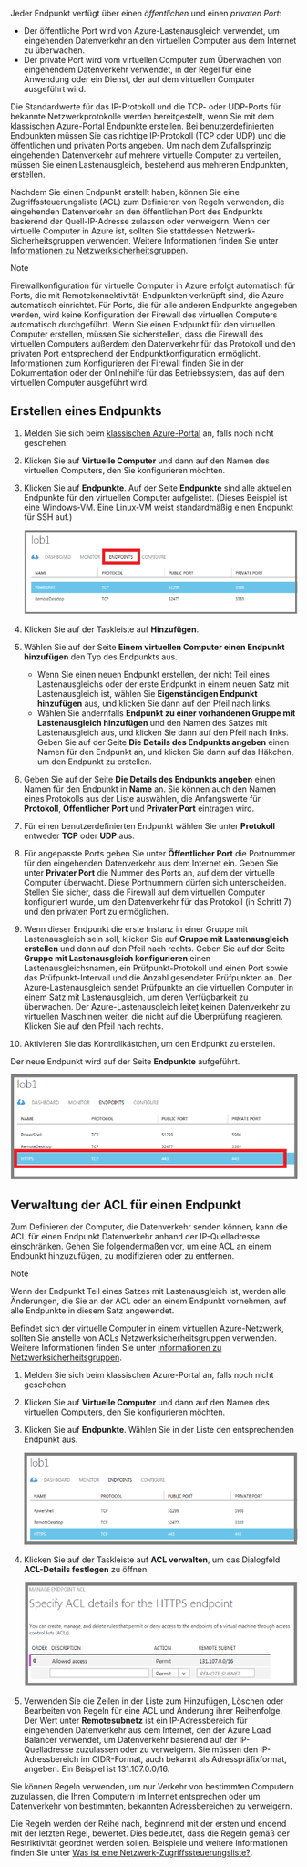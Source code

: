 
Jeder Endpunkt verfügt über einen *öffentlichen* und einen *privaten Port*:

* Der öffentliche Port wird von Azure-Lastenausgleich verwendet, um eingehenden Datenverkehr an den virtuellen Computer aus dem Internet zu überwachen.
* Der private Port wird vom virtuellen Computer zum Überwachen von eingehendem Datenverkehr verwendet, in der Regel für eine Anwendung oder ein Dienst, der auf dem virtuellen Computer ausgeführt wird.

Die Standardwerte für das IP-Protokoll und die TCP- oder UDP-Ports für bekannte Netzwerkprotokolle werden bereitgestellt, wenn Sie mit dem klassischen Azure-Portal Endpunkte erstellen. Bei benutzerdefinierten Endpunkten müssen Sie das richtige IP-Protokoll (TCP oder UDP) und die öffentlichen und privaten Ports angeben. Um nach dem Zufallsprinzip eingehenden Datenverkehr auf mehrere virtuelle Computer zu verteilen, müssen Sie einen Lastenausgleich, bestehend aus mehreren Endpunkten, erstellen.

Nachdem Sie einen Endpunkt erstellt haben, können Sie eine Zugriffssteuerungsliste (ACL) zum Definieren von Regeln verwenden, die eingehenden Datenverkehr an den öffentlichen Port des Endpunkts basierend der Quell-IP-Adresse zulassen oder verweigern. Wenn der virtuelle Computer in Azure ist, sollten Sie stattdessen Netzwerk-Sicherheitsgruppen verwenden. Weitere Informationen finden Sie unter [Informationen zu Netzwerksicherheitsgruppen](../articles/virtual-network/virtual-networks-nsg.md).

> [!NOTE]
> Firewallkonfiguration für virtuelle Computer in Azure erfolgt automatisch für Ports, die mit Remotekonnektivität-Endpunkten verknüpft sind, die Azure automatisch einrichtet. Für Ports, die für alle anderen Endpunkte angegeben werden, wird keine Konfiguration der Firewall des virtuellen Computers automatisch durchgeführt. Wenn Sie einen Endpunkt für den virtuellen Computer erstellen, müssen Sie sicherstellen, dass die Firewall des virtuellen Computers außerdem den Datenverkehr für das Protokoll und den privaten Port entsprechend der Endpunktkonfiguration ermöglicht. Informationen zum Konfigurieren der Firewall finden Sie in der Dokumentation oder der Onlinehilfe für das Betriebssystem, das auf dem virtuellen Computer ausgeführt wird.
> 
> 

## Erstellen eines Endpunkts
1. Melden Sie sich beim [klassischen Azure-Portal](http://manage.windowsazure.com) an, falls noch nicht geschehen.
2. Klicken Sie auf **Virtuelle Computer** und dann auf den Namen des virtuellen Computers, den Sie konfigurieren möchten.
3. Klicken Sie auf **Endpunkte**. Auf der Seite **Endpunkte** sind alle aktuellen Endpunkte für den virtuellen Computer aufgelistet. (Dieses Beispiel ist eine Windows-VM. Eine Linux-VM weist standardmäßig einen Endpunkt für SSH auf.)
   
   ![Endpunkte](./media/virtual-machines-common-classic-setup-endpoints/endpointswindows.png)
4. Klicken Sie auf der Taskleiste auf **Hinzufügen**.
5. Wählen Sie auf der Seite **Einem virtuellen Computer einen Endpunkt hinzufügen** den Typ des Endpunkts aus.
   
   * Wenn Sie einen neuen Endpunkt erstellen, der nicht Teil eines Lastenausgleichs oder der erste Endpunkt in einem neuen Satz mit Lastenausgleich ist, wählen Sie **Eigenständigen Endpunkt hinzufügen** aus, und klicken Sie dann auf den Pfeil nach links.
   * Wählen Sie andernfalls **Endpunkt zu einer vorhandenen Gruppe mit Lastenausgleich hinzufügen** und den Namen des Satzes mit Lastenausgleich aus, und klicken Sie dann auf den Pfeil nach links. Geben Sie auf der Seite **Die Details des Endpunkts angeben** einen Namen für den Endpunkt an, und klicken Sie dann auf das Häkchen, um den Endpunkt zu erstellen.
6. Geben Sie auf der Seite **Die Details des Endpunkts angeben** einen Namen für den Endpunkt in **Name** an. Sie können auch den Namen eines Protokolls aus der Liste auswählen, die Anfangswerte für **Protokoll**, **Öffentlicher Port** und **Privater Port** eintragen wird.
7. Für einen benutzerdefinierten Endpunkt wählen Sie unter **Protokoll** entweder **TCP** oder **UDP** aus.
8. Für angepasste Ports geben Sie unter **Öffentlicher Port** die Portnummer für den eingehenden Datenverkehr aus dem Internet ein. Geben Sie unter **Privater Port** die Nummer des Ports an, auf dem der virtuelle Computer überwacht. Diese Portnummern dürfen sich unterscheiden. Stellen Sie sicher, dass die Firewall auf dem virtuellen Computer konfiguriert wurde, um den Datenverkehr für das Protokoll (in Schritt 7) und den privaten Port zu ermöglichen.
9. Wenn dieser Endpunkt die erste Instanz in einer Gruppe mit Lastenausgleich sein soll, klicken Sie auf **Gruppe mit Lastenausgleich erstellen** und dann auf den Pfeil nach rechts. Geben Sie auf der Seite **Gruppe mit Lastenausgleich konfigurieren** einen Lastenausgleichsnamen, ein Prüfpunkt-Protokoll und einen Port sowie das Prüfpunkt-Intervall und die Anzahl gesendeter Prüfpunkten an. Der Azure-Lastenausgleich sendet Prüfpunkte an die virtuellen Computer in einem Satz mit Lastenausgleich, um deren Verfügbarkeit zu überwachen. Der Azure-Lastenausgleich leitet keinen Datenverkehr zu virtuellen Maschinen weiter, die nicht auf die Überprüfung reagieren. Klicken Sie auf den Pfeil nach rechts.
10. Aktivieren Sie das Kontrollkästchen, um den Endpunkt zu erstellen.

Der neue Endpunkt wird auf der Seite **Endpunkte** aufgeführt.

![Endpunkt erfolgreich erstellt](./media/virtual-machines-common-classic-setup-endpoints/endpointwindowsnew.png)

## Verwaltung der ACL für einen Endpunkt
Zum Definieren der Computer, die Datenverkehr senden können, kann die ACL für einen Endpunkt Datenverkehr anhand der IP-Quelladresse einschränken. Gehen Sie folgendermaßen vor, um eine ACL an einem Endpunkt hinzuzufügen, zu modifizieren oder zu entfernen.

> [!NOTE]
> Wenn der Endpunkt Teil eines Satzes mit Lastenausgleich ist, werden alle Änderungen, die Sie an der ACL oder an einem Endpunkt vornehmen, auf alle Endpunkte in diesem Satz angewendet.
> 
> 

Befindet sich der virtuelle Computer in einem virtuellen Azure-Netzwerk, sollten Sie anstelle von ACLs Netzwerksicherheitsgruppen verwenden. Weitere Informationen finden Sie unter [Informationen zu Netzwerksicherheitsgruppen](../articles/virtual-network/virtual-networks-nsg.md).

1. Melden Sie sich beim klassischen Azure-Portal an, falls noch nicht geschehen.
2. Klicken Sie auf **Virtuelle Computer** und dann auf den Namen des virtuellen Computers, den Sie konfigurieren möchten.
3. Klicken Sie auf **Endpunkte**. Wählen Sie in der Liste den entsprechenden Endpunkt aus.
   
   ![ACL](./media/virtual-machines-common-classic-setup-endpoints/EndpointsShowsDefaultEndpointsForVM.png)
4. Klicken Sie auf der Taskleiste auf **ACL verwalten**, um das Dialogfeld **ACL-Details festlegen** zu öffnen.
   
   ![ACL-Details festlegen](./media/virtual-machines-common-classic-setup-endpoints/EndpointACLdetails.png)
5. Verwenden Sie die Zeilen in der Liste zum Hinzufügen, Löschen oder Bearbeiten von Regeln für eine ACL und Änderung ihrer Reihenfolge. Der Wert unter **Remotesubnetz** ist ein IP-Adressbereich für eingehenden Datenverkehr aus dem Internet, den der Azure Load Balancer verwendet, um Datenverkehr basierend auf der IP-Quelladresse zuzulassen oder zu verweigern. Sie müssen den IP-Adressbereich im CIDR-Format, auch bekannt als Adresspräfixformat, angeben. Ein Beispiel ist 131.107.0.0/16.

Sie können Regeln verwenden, um nur Verkehr von bestimmten Computern zuzulassen, die Ihren Computern im Internet entsprechen oder um Datenverkehr von bestimmten, bekannten Adressbereichen zu verweigern.

Die Regeln werden der Reihe nach, beginnend mit der ersten und endend mit der letzten Regel, bewertet. Dies bedeutet, dass die Regeln gemäß der Restriktivität geordnet werden sollen. Beispiele und weitere Informationen finden Sie unter [Was ist eine Netzwerk-Zugriffssteuerungsliste?](../articles/virtual-network/virtual-networks-acl.md).

<!---HONumber=AcomDC_0713_2016-->